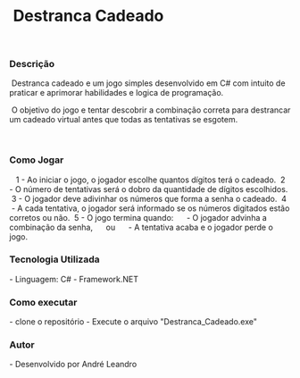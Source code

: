  <h1 >  Destranca Cadeado  </h1>
 <h3> Descrição </h3>
 Destranca cadeado e um jogo simples desenvolvido em C# com intuito de praticar e aprimorar habilidades e logica de programação.

 O objetivo do jogo e tentar descobrir a combinação correta para destrancar um cadeado virtual antes que todas as tentativas se esgotem.

 <h3> Como Jogar </h3>
 
 1 - Ao iniciar o jogo, o jogador escolhe quantos dígitos terá o cadeado.
 2 - O número de tentativas será o dobro da quantidade de dígitos escolhidos.
 3 - O jogador deve adivinhar os números que forma a senha o cadeado.
 4  - A cada tentativa, o jogador será informado se os números digitados estão corretos ou não.
 5 - O jogo termina quando:
     - O jogador advinha a combinação da senha,
     ou
     - A tentativa acaba e o jogador perde o jogo.

<h3> Tecnologia Utilizada </h3>
- Linguagem: C#
- Framework.NET

<h3> Como executar </h3>
- clone o repositório
- Execute o arquivo "Destranca_Cadeado.exe"

<h3> Autor </h3>
- Desenvolvido por André Leandro
